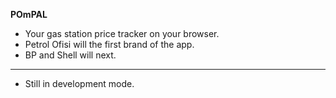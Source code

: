 **POmPAL** 
- Your gas station price tracker on your browser. 
-  Petrol Ofisi will the first brand of the app.
- BP and Shell will next.

********************************
- Still in development mode.
